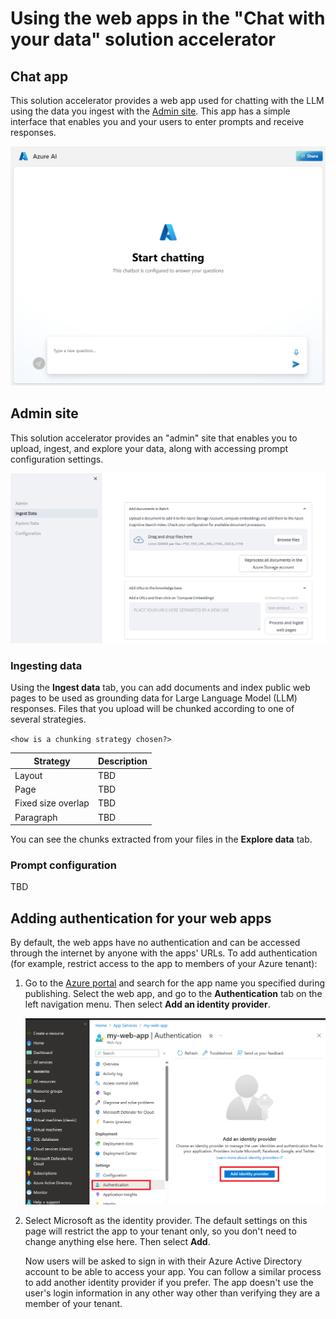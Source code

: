 # Using the web apps in the "Chat with your data" solution accelerator  

## Chat app

This solution accelerator provides a web app used for chatting with the LLM using the data you ingest with the [Admin site](#admin-site). This app has a simple interface that enables you and your users to enter prompts and receive responses.

![A screenshot of the chat app.](../media/chat-app.png)

## Admin site

This solution accelerator provides an "admin" site that enables you to upload, ingest, and explore your data, along with accessing prompt configuration settings. 

![A screenshot of the admin site.](../media/admin-site.png)

### Ingesting data

Using the **Ingest data** tab, you can add documents and index public web pages to be used as grounding data for Large Language Model (LLM) responses. Files that you upload will be chunked according to one of several strategies.

`<how is a chunking strategy chosen?>`

|Strategy |Description  |
|---------|---------|
|Layout    |  TBD       |
|Page   | TBD         |
|Fixed size overlap     | TBD         |
|Paragraph     | TBD         |

You can see the chunks extracted from your files in the **Explore data** tab.

### Prompt configuration

TBD


## Adding authentication for your web apps

By default, the web apps have no authentication and can be accessed through the internet by anyone with the apps' URLs. To add authentication (for example, restrict access to the app to members of your Azure tenant):

1. Go to the [Azure portal](https://portal.azure.com/#home) and search for the app name you specified during publishing. Select the web app, and go to the **Authentication** tab on the left navigation menu. Then select **Add an identity provider**. 

    
    ![A screenshot of the chat app.](../media/web-app-authentication.png)

1. Select Microsoft as the identity provider. The default settings on this page will restrict the app to your tenant only, so you don't need to change anything else here. Then select **Add**.
    
    Now users will be asked to sign in with their Azure Active Directory account to be able to access your app. You can follow a similar process to add another identity provider if you prefer. The app doesn't use the user's login information in any other way other than verifying they are a member of your tenant.
